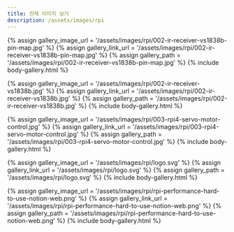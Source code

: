```yaml
---
title: 전체 이미지 보기
description: /assets/images/rpi
---
```




{% assign gallery_image_url = '/assets/images/rpi/002-ir-receiver-vs1838b-pin-map.jpg' %}
{% assign gallery_link_url = '/assets/images/rpi/002-ir-receiver-vs1838b-pin-map.jpg' %}
{% assign gallery_path = '/assets/images/rpi/002-ir-receiver-vs1838b-pin-map.jpg' %}
{% include body-gallery.html %}

{% assign gallery_image_url = '/assets/images/rpi/002-ir-receiver-vs1838b.jpg' %}
{% assign gallery_link_url = '/assets/images/rpi/002-ir-receiver-vs1838b.jpg' %}
{% assign gallery_path = '/assets/images/rpi/002-ir-receiver-vs1838b.jpg' %}
{% include body-gallery.html %}

{% assign gallery_image_url = '/assets/images/rpi/003-rpi4-servo-motor-control.jpg' %}
{% assign gallery_link_url = '/assets/images/rpi/003-rpi4-servo-motor-control.jpg' %}
{% assign gallery_path = '/assets/images/rpi/003-rpi4-servo-motor-control.jpg' %}
{% include body-gallery.html %}

{% assign gallery_image_url = '/assets/images/rpi/logo.svg' %}
{% assign gallery_link_url = '/assets/images/rpi/logo.svg' %}
{% assign gallery_path = '/assets/images/rpi/logo.svg' %}
{% include body-gallery.html %}

{% assign gallery_image_url = '/assets/images/rpi/rpi-performance-hard-to-use-notion-web.png' %}
{% assign gallery_link_url = '/assets/images/rpi/rpi-performance-hard-to-use-notion-web.png' %}
{% assign gallery_path = '/assets/images/rpi/rpi-performance-hard-to-use-notion-web.png' %}
{% include body-gallery.html %}
